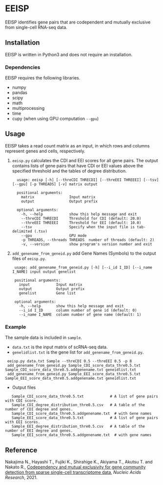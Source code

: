 # EEISP

EEISP identifies gene pairs that are codependent and mutually exclusive from single-cell RNA-seq data. 
       
## Installation
EEISP is written in Python3 and does not require an installation.  

### Dependencies
EEISP requires the following libraries.
* numpy
* pandas
* scipy
* math
* multiprocessing
* time
* cupy (when using GPU computation `--gpu`)

## Usage
EEISP takes a read count matrix as an input, in which rows and columns represent genes and cells, respectively.  

   1.  `eeisp.py` calculates the CDI and EEI scores for all gene pairs. The output contains lists of gene pairs that have CDI or EEI values above the specified threshold and the tables of degree distribution.
       ```
         usage: eeisp [-h] [--threCDI THRECDI] [--threEEI THREEEI] [--tsv] [--gpu] [-p THREADS] [-v] matrix output

         positional arguments:
           matrix                Input matrix
           output                Output prefix

         optional arguments:
           -h, --help            show this help message and exit
           --threCDI THRECDI     Threshold for CDI (default: 20.0)
           --threEEI THREEEI     Threshold for EEI (default: 10.0)
           --tsv                 Specify when the input file is tab-delimited (.tsv)
           --gpu                 GPU mode
           -p THREADS, --threads THREADS  number of threads (default: 2)
           -v, --version         show program's version number and exit
       ```  
   2.  `add_genename_from_geneid.py` add Gene Names (Symbols) to the output files of `eeisp.py`.
        ```
         usage: add_genename_from_geneid.py [-h] [--i_id I_ID] [--i_name I_NAME] input output genelist

         positional arguments:
           input            Input matrix
           output           Output prefix
           genelist         Gene list

         optional arguments:
           -h, --help       show this help message and exit
           --i_id I_ID      column number of gene id (default: 0)
           --i_name I_NAME  column number of gene name (default: 1)
       ```
### Example
The sample data is included in `sample`. 
   * `data.txt` is the input matrix of scRNA-seq data.
   * `genelidlist.txt` is the gene list for `add_genename_from_geneid.py`.


```
 eeisp.py data.txt Sample --threCDI 0.5 --threEEI 0.5 -p 8
 add_genename_from_geneid.py Sample_CDI_score_data_thre0.5.txt Sample_CDI_score_data_thre0.5.addgenename.txt geneidlist.txt
 add_genename_from_geneid.py Sample_EEI_score_data_thre0.5.txt Sample_EEI_score_data_thre0.5.addgenename.txt geneidlist.txt
```

* Output files  
```
   Sample_CDI_score_data_thre0.5.txt            # A list of gene pairs with CDI score.  
   Sample_CDI_degree_distribution_thre0.5.csv   # A table of the number of CDI degree and genes.  
   Sample_CDI_score_data_thre0.5.addgenename.txt  # with Gene names
   Sample_EEI_score_data_thre0.5.txt            # A list of gene pairs with EEI scores.  
   Sample_EEI_degree_distribution_thre0.5.csv   # A table of the number of EEI degree and genes.
   Sample_EEI_score_data_thre0.5.addgenename.txt  # with gene names
```

## Reference
Nakajima N., Hayashi T., Fujiki K., Shirahige K., Akiyama T., Akutsu T. and Nakato R., [Codependency and mutual exclusivity for gene community detection from sparse single-cell transcriptome data](https://academic.oup.com/nar/advance-article/doi/10.1093/nar/gkab601/6324613), *Nucleic Acids Research*, 2021.
